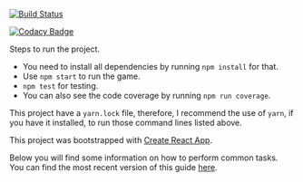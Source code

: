[![Build Status](https://travis-ci.org/fernandosouza/react-tic-tac-toe.svg?branch=master)](https://travis-ci.org/fernandosouza/react-tic-tac-toe)

[![Codacy Badge](https://api.codacy.com/project/badge/Grade/ba1a1f1963654f8a9293b59f08644b37)](https://www.codacy.com/app/fernandosouza/react-tic-tac-toe?utm_source=github.com&amp;utm_medium=referral&amp;utm_content=fernandosouza/react-tic-tac-toe&amp;utm_campaign=Badge_Grade)

Steps to run the project.

- You need to install all dependencies by running `npm install` for that.
- Use `npm start` to run the game.
- `npm test` for testing. 
- You can also see the code coverage by running `npm run coverage`.

This project have a `yarn.lock` file, therefore, I recommend the use of `yarn`, if you have it installed, to run those command lines listed above.

This project was bootstrapped with [Create React App](https://github.com/facebookincubator/create-react-app).

Below you will find some information on how to perform common tasks.<br>
You can find the most recent version of this guide [here](https://github.com/facebookincubator/create-react-app/blob/master/packages/react-scripts/template/README.md).
